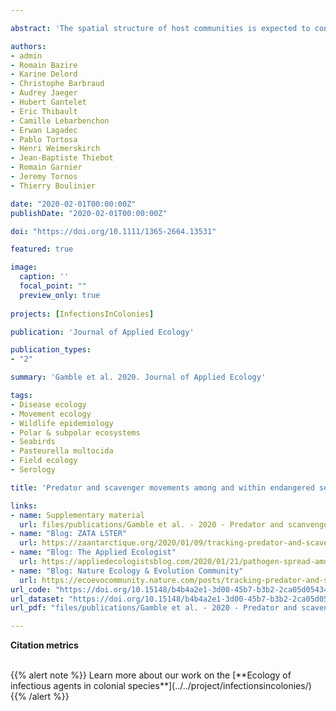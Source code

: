 ```yaml
---

abstract: 'The spatial structure of host communities is expected to constrain pathogen spread. However, predators and/or scavengers may connect distant host (sub)populations when foraging. Determining whether some individuals or populations play a prominent role in the spread of pathogens is critical to inform management measures. We explored movements and epidemiological status of brown skuas *Stercorarius antarcticus*, the only avian terrestrial consumer native of Amsterdam Island (Indian Ocean), to assess whether and how they could be involved in the spread of the bacterium *Pasteurella multocida*, which recurrently causes avian cholera outbreaks in endangered albatross and penguin species breeding on the island. High proportions of seropositive and DNA-positive individuals for *P. multocida* indicated that skuas are highly exposed to the pathogen and may be able to transmit it. Movement tracking revealed that the foraging ranges of breeding skuas largely overlap among individuals and expand all along the coasts where albatrosses and penguins nest, but not on the inland plateau hosting the endemic Amsterdam albatross Diomedea amsterdamensis. Considering the epidemiological and movement data, skua movements may provide opportunity for pathogen spread among and within seabird colonies. This work highlights the importance of considering the behaviour and epidemiological status of predators and scavengers in disease dynamics because the foraging movements of individuals of such species can potentially limit the efficiency of local management measures in spatially structured host communities. Such species could thus represent priority vaccination targets to implement efficient management measures aiming at limiting pathogen spread and also be used as sentinels to monitor pathogen circulation and evaluate the effectiveness of management measures.'

authors: 
- admin
- Romain Bazire
- Karine Delord
- Christophe Barbraud
- Audrey Jaeger
- Hubert Gantelet
- Eric Thibault
- Camille Lebarbenchon
- Erwan Lagadec
- Pablo Tortosa
- Henri Weimerskirch
- Jean-Baptiste Thiebot
- Romain Garnier
- Jeremy Tornos
- Thierry Boulinier

date: "2020-02-01T00:00:00Z"
publishDate: "2020-02-01T00:00:00Z"

doi: "https://doi.org/10.1111/1365-2664.13531"

featured: true

image:
  caption: ''
  focal_point: ""
  preview_only: true
  
projects: [InfectionsInColonies]

publication: 'Journal of Applied Ecology'

publication_types:
- "2"

summary: 'Gamble et al. 2020. Journal of Applied Ecology'

tags:
- Disease ecology
- Movement ecology
- Wildlife epidemiology
- Polar & subpolar ecosystems
- Seabirds
- Pasteurella multocida 
- Field ecology
- Serology

title: 'Predator and scavenger movements among and within endangered seabird colonies: opportunities for pathogen spread'

links:
- name: Supplementary material
  url: files/publications/Gamble et al. - 2020 - Predator and scanvenger movements - SI.pdf
- name: "Blog: ZATA LSTER"
  url: https://zaantarctique.org/2020/01/09/tracking-predator-and-scavenger-movements-to-understand-pathogen-spread-among-endangered-seabirds/
- name: "Blog: The Applied Ecologist"
  url: https://appliedecologistsblog.com/2020/01/21/pathogen-spread-among-endangered-seabirds/
- name: "Blog: Nature Ecology & Evolution Community"
  url: https://ecoevocommunity.nature.com/posts/tracking-predator-and-scavenger-movements-on-remote-islands-to-understand-pathogen-spread-among-endangered-seabirds
url_code: "https://doi.org/10.15148/b4b4a2e1-3d00-45b7-b3b2-2ca05d054346"
url_dataset: "https://doi.org/10.15148/b4b4a2e1-3d00-45b7-b3b2-2ca05d054346"
url_pdf: "files/publications/Gamble et al. - 2020 - Predator and scavenger movements.pdf"

---
```


<!--Gamble A., Bazire R., Delord K., Barbraud C., Jaeger A., Gantelet H., Thibault E., Lebarbenchon C., Lagadec E., Tortosa P., Weimerskirch H., Thiebot J.-B., Garnier R., Tornos J. and Boulinier T. (2019). Predator and scavenger movements among and within endangered seabird colonies: opportunities for pathogen spread. *Journal of Applied Ecology* 57, 367-378.-->

**Citation metrics**

<!-- For the Altmetric badge -->
<script type='text/javascript' src='https://d1bxh8uas1mnw7.cloudfront.net/assets/embed.js'></script>

<!-- Table with badges -->
<div class="row">
  <div class="col-12 col-lg-8">
    <div class="row">
      <div class="col-md-8">
      <!-- Dimensions badge -->
      <span class="__dimensions_badge_embed__" data-doi="10.1111/1365-2664.13531" data-hide-zero-citations="true" data-legend="hover-right" data-style="small_circle"></span><script async src="https://badge.dimensions.ai/badge.js" charset="utf-8"></script>
       </div>
       <div class="col-md-4">
       <!-- Altmetric badge -->
       <div data-badge-popover="right" data-badge-type="donut" data-doi="10.1111/1365-2664.13531" data-hide-less-than="10" class="altmetric-embed"></div>
       </div>
    </div>
  </div>
</div>

<br>
{{% alert note %}}
Learn more about our work on the [**Ecology of infectious agents in colonial species**](../../project/infectionsincolonies/)
{{% /alert %}}
